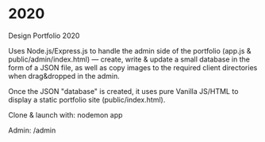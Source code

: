 # 2020
Design Portfolio 2020

Uses Node.js/Express.js to handle the admin side of the portfolio (app.js & public/admin/index.html) — create, write & update a small database in the form of a JSON file, as well as copy images to the required client directories when drag&dropped in the admin.

Once the JSON "database" is created, it uses pure Vanilla JS/HTML to display a static portfolio site (public/index.html).

Clone & launch with: nodemon app

Admin: /admin
